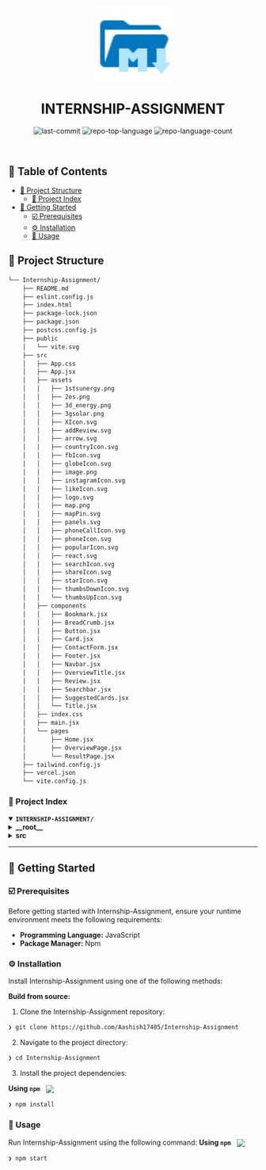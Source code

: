 <p align="center">
    <img src="https://raw.githubusercontent.com/PKief/vscode-material-icon-theme/ec559a9f6bfd399b82bb44393651661b08aaf7ba/icons/folder-markdown-open.svg" align="center" width="30%">
</p>
<p align="center"><h1 align="center">INTERNSHIP-ASSIGNMENT</h1></p>
<p align="center">
	<em></em>
</p>
<p align="center">
	<img src="https://img.shields.io/github/last-commit/Aashish17405/Internship-Assignment?style=default&logo=git&logoColor=white&color=0080ff" alt="last-commit">
	<img src="https://img.shields.io/github/languages/top/Aashish17405/Internship-Assignment?style=default&color=0080ff" alt="repo-top-language">
	<img src="https://img.shields.io/github/languages/count/Aashish17405/Internship-Assignment?style=default&color=0080ff" alt="repo-language-count">
</p>
<p align="center"><!-- default option, no dependency badges. -->
</p>
<p align="center">
	<!-- default option, no dependency badges. -->
</p>
<br>

## 🔗 Table of Contents

- [📁 Project Structure](#📁-project-structure)
  - [📂 Project Index](#📂-project-index)
- [🚀 Getting Started](#🚀-getting-started)
  - [☑️ Prerequisites](#☑️-prerequisites)
  - [⚙️ Installation](#⚙️-installation)
  - [🤖 Usage](#🤖-usage)



## 📁 Project Structure

```sh
└── Internship-Assignment/
    ├── README.md
    ├── eslint.config.js
    ├── index.html
    ├── package-lock.json
    ├── package.json
    ├── postcss.config.js
    ├── public
    │   └── vite.svg
    ├── src
    │   ├── App.css
    │   ├── App.jsx
    │   ├── assets
    │   │   ├── 1stsunergy.png
    │   │   ├── 2es.png
    │   │   ├── 3d_energy.png
    │   │   ├── 3gsolar.png
    │   │   ├── XIcon.svg
    │   │   ├── addReview.svg
    │   │   ├── arrow.svg
    │   │   ├── countryIcon.svg
    │   │   ├── fbIcon.svg
    │   │   ├── globeIcon.svg
    │   │   ├── image.png
    │   │   ├── instagramIcon.svg
    │   │   ├── likeIcon.svg
    │   │   ├── logo.svg
    │   │   ├── map.png
    │   │   ├── mapPin.svg
    │   │   ├── panels.svg
    │   │   ├── phoneCallIcon.svg
    │   │   ├── phoneIcon.svg
    │   │   ├── popularIcon.svg
    │   │   ├── react.svg
    │   │   ├── searchIcon.svg
    │   │   ├── shareIcon.svg
    │   │   ├── starIcon.svg
    │   │   ├── thumbsDownIcon.svg
    │   │   └── thumbsUpIcon.svg
    │   ├── components
    │   │   ├── Bookmark.jsx
    │   │   ├── BreadCrumb.jsx
    │   │   ├── Button.jsx
    │   │   ├── Card.jsx
    │   │   ├── ContactForm.jsx
    │   │   ├── Footer.jsx
    │   │   ├── Navbar.jsx
    │   │   ├── OverviewTitle.jsx
    │   │   ├── Review.jsx
    │   │   ├── Searchbar.jsx
    │   │   ├── SuggestedCards.jsx
    │   │   └── Title.jsx
    │   ├── index.css
    │   ├── main.jsx
    │   └── pages
    │       ├── Home.jsx
    │       ├── OverviewPage.jsx
    │       └── ResultPage.jsx
    ├── tailwind.config.js
    ├── vercel.json
    └── vite.config.js
```


### 📂 Project Index
<details open>
	<summary><b><code>INTERNSHIP-ASSIGNMENT/</code></b></summary>
	<details> <!-- __root__ Submodule -->
		<summary><b>__root__</b></summary>
		<blockquote>
			<table>
			<tr>
				<td><b><a href='https://github.com/Aashish17405/Internship-Assignment/blob/master/postcss.config.js'>postcss.config.js</a></b></td>
				<td></td>
			</tr>
			<tr>
				<td><b><a href='https://github.com/Aashish17405/Internship-Assignment/blob/master/package-lock.json'>package-lock.json</a></b></td>
				<td></td>
			</tr>
			<tr>
				<td><b><a href='https://github.com/Aashish17405/Internship-Assignment/blob/master/vercel.json'>vercel.json</a></b></td>
				<td></td>
			</tr>
			<tr>
				<td><b><a href='https://github.com/Aashish17405/Internship-Assignment/blob/master/tailwind.config.js'>tailwind.config.js</a></b></td>
				<td></td>
			</tr>
			<tr>
				<td><b><a href='https://github.com/Aashish17405/Internship-Assignment/blob/master/vite.config.js'>vite.config.js</a></b></td>
				<td></td>
			</tr>
			<tr>
				<td><b><a href='https://github.com/Aashish17405/Internship-Assignment/blob/master/package.json'>package.json</a></b></td>
				<td></td>
			</tr>
			<tr>
				<td><b><a href='https://github.com/Aashish17405/Internship-Assignment/blob/master/index.html'>index.html</a></b></td>
				<td></td>
			</tr>
			<tr>
				<td><b><a href='https://github.com/Aashish17405/Internship-Assignment/blob/master/eslint.config.js'>eslint.config.js</a></b></td>
				<td></td>
			</tr>
			</table>
		</blockquote>
	</details>
	<details> <!-- src Submodule -->
		<summary><b>src</b></summary>
		<blockquote>
			<table>
			<tr>
				<td><b><a href='https://github.com/Aashish17405/Internship-Assignment/blob/master/src/index.css'>index.css</a></b></td>
				<td></td>
			</tr>
			<tr>
				<td><b><a href='https://github.com/Aashish17405/Internship-Assignment/blob/master/src/App.css'>App.css</a></b></td>
				<td></td>
			</tr>
			<tr>
				<td><b><a href='https://github.com/Aashish17405/Internship-Assignment/blob/master/src/App.jsx'>App.jsx</a></b></td>
				<td></td>
			</tr>
			<tr>
				<td><b><a href='https://github.com/Aashish17405/Internship-Assignment/blob/master/src/main.jsx'>main.jsx</a></b></td>
				<td></td>
			</tr>
			</table>
			<details>
				<summary><b>components</b></summary>
				<blockquote>
					<table>
					<tr>
						<td><b><a href='https://github.com/Aashish17405/Internship-Assignment/blob/master/src/components/Navbar.jsx'>Navbar.jsx</a></b></td>
						<td></td>
					</tr>
					<tr>
						<td><b><a href='https://github.com/Aashish17405/Internship-Assignment/blob/master/src/components/Bookmark.jsx'>Bookmark.jsx</a></b></td>
						<td></td>
					</tr>
					<tr>
						<td><b><a href='https://github.com/Aashish17405/Internship-Assignment/blob/master/src/components/Searchbar.jsx'>Searchbar.jsx</a></b></td>
						<td></td>
					</tr>
					<tr>
						<td><b><a href='https://github.com/Aashish17405/Internship-Assignment/blob/master/src/components/Button.jsx'>Button.jsx</a></b></td>
						<td></td>
					</tr>
					<tr>
						<td><b><a href='https://github.com/Aashish17405/Internship-Assignment/blob/master/src/components/Review.jsx'>Review.jsx</a></b></td>
						<td></td>
					</tr>
					<tr>
						<td><b><a href='https://github.com/Aashish17405/Internship-Assignment/blob/master/src/components/BreadCrumb.jsx'>BreadCrumb.jsx</a></b></td>
						<td></td>
					</tr>
					<tr>
						<td><b><a href='https://github.com/Aashish17405/Internship-Assignment/blob/master/src/components/Footer.jsx'>Footer.jsx</a></b></td>
						<td></td>
					</tr>
					<tr>
						<td><b><a href='https://github.com/Aashish17405/Internship-Assignment/blob/master/src/components/ContactForm.jsx'>ContactForm.jsx</a></b></td>
						<td></td>
					</tr>
					<tr>
						<td><b><a href='https://github.com/Aashish17405/Internship-Assignment/blob/master/src/components/Title.jsx'>Title.jsx</a></b></td>
						<td></td>
					</tr>
					<tr>
						<td><b><a href='https://github.com/Aashish17405/Internship-Assignment/blob/master/src/components/SuggestedCards.jsx'>SuggestedCards.jsx</a></b></td>
						<td></td>
					</tr>
					<tr>
						<td><b><a href='https://github.com/Aashish17405/Internship-Assignment/blob/master/src/components/OverviewTitle.jsx'>OverviewTitle.jsx</a></b></td>
						<td></td>
					</tr>
					<tr>
						<td><b><a href='https://github.com/Aashish17405/Internship-Assignment/blob/master/src/components/Card.jsx'>Card.jsx</a></b></td>
						<td></td>
					</tr>
					</table>
				</blockquote>
			</details>
			<details>
				<summary><b>pages</b></summary>
				<blockquote>
					<table>
					<tr>
						<td><b><a href='https://github.com/Aashish17405/Internship-Assignment/blob/master/src/pages/OverviewPage.jsx'>OverviewPage.jsx</a></b></td>
						<td></td>
					</tr>
					<tr>
						<td><b><a href='https://github.com/Aashish17405/Internship-Assignment/blob/master/src/pages/ResultPage.jsx'>ResultPage.jsx</a></b></td>
						<td></td>
					</tr>
					<tr>
						<td><b><a href='https://github.com/Aashish17405/Internship-Assignment/blob/master/src/pages/Home.jsx'>Home.jsx</a></b></td>
						<td></td>
					</tr>
					</table>
				</blockquote>
			</details>
		</blockquote>
	</details>
</details>

---
## 🚀 Getting Started

### ☑️ Prerequisites

Before getting started with Internship-Assignment, ensure your runtime environment meets the following requirements:

- **Programming Language:** JavaScript
- **Package Manager:** Npm


### ⚙️ Installation

Install Internship-Assignment using one of the following methods:

**Build from source:**

1. Clone the Internship-Assignment repository:
```sh
❯ git clone https://github.com/Aashish17405/Internship-Assignment
```

2. Navigate to the project directory:
```sh
❯ cd Internship-Assignment
```

3. Install the project dependencies:


**Using `npm`** &nbsp; [<img align="center" src="https://img.shields.io/badge/npm-CB3837.svg?style={badge_style}&logo=npm&logoColor=white" />](https://www.npmjs.com/)

```sh
❯ npm install
```




### 🤖 Usage
Run Internship-Assignment using the following command:
**Using `npm`** &nbsp; [<img align="center" src="https://img.shields.io/badge/npm-CB3837.svg?style={badge_style}&logo=npm&logoColor=white" />](https://www.npmjs.com/)

```sh
❯ npm start
```
